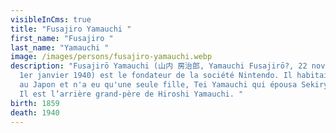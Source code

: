 ```yaml
---
visibleInCms: true
title: "Fusajiro Yamauchi "
first_name: "Fusajiro "
last_name: "Yamauchi "
image: /images/persons/fusajiro-yamauchi.webp
description: "Fusajirō Yamauchi (山内 房治郎, Yamauchi Fusajirō?, 22 novembre 1859 –
  1er janvier 1940) est le fondateur de la société Nintendo. Il habitait à Kyōto
  au Japon et n'a eu qu'une seule fille, Tei Yamauchi qui épousa Sekiryo Kaneda.
  Il est l’arrière grand-père de Hiroshi Yamauchi. "
birth: 1859
death: 1940
---
```

